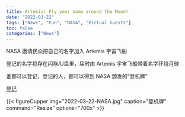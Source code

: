 ```yaml
---
title: Artemis! Fly your name around the Moon!
date: "2022-03-22"
tags: ["News", "Fun", "NASA", "Virtual Guests"]
toc: false
categories: ["News"]
---
```


NASA 邀请民众把自己的名字加入 Artemis 宇宙飞船

登记的名字将存在闪存/U盘里，届时由 Artemis 宇宙飞船带着名字环绕月球

谁都可以登记，登记的人，都可以得到 NASA 颁发的“登机牌”

[登记](https://www.nasa.gov/send-your-name-with-artemis/)

{{< figureCupper
img="2022-03-22-NASA.jpg" 
caption="登机牌" 
command="Resize" 
options="700x" >}}


